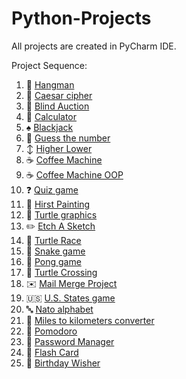 # Python-Projects
All projects are created in PyCharm IDE.

Project Sequence:

1. :game_die: [Hangman](https://github.com/ArkaKarmoker/Python-Projects/tree/main/Hangman)
2. :closed_lock_with_key: [Caesar cipher](https://github.com/ArkaKarmoker/Python-Projects/tree/main/Caesar%20cipher)
3. :money_with_wings: [Blind Auction](https://github.com/ArkaKarmoker/Python-Projects/tree/main/Blind%20Auction)
4. :abacus: [Calculator](https://github.com/ArkaKarmoker/Python-Projects/tree/main/Calculator)
5. :spades: [Blackjack](https://github.com/ArkaKarmoker/Python-Projects/tree/main/Blackjack)
6. :1234: [Guess the number](https://github.com/ArkaKarmoker/Python-Projects/tree/main/Guess%20the%20number)
7. :arrow_up_down: [Higher Lower](https://github.com/ArkaKarmoker/Python-Projects/tree/main/Higher%20Lower)
8. :coffee: [Coffee Machine](https://github.com/ArkaKarmoker/Python-Projects/tree/main/Coffee%20Machine)
9. :coffee: [Coffee Machine OOP](https://github.com/ArkaKarmoker/Python-Projects/tree/main/Coffee%20Machine%20OOP)
10. :question: [Quiz game](https://github.com/ArkaKarmoker/Python-Projects/tree/main/Quiz%20game)
11. :art: [Hirst Painting](https://github.com/ArkaKarmoker/Python-Projects/tree/main/Hirst%20Painting)
12. :turtle: [Turtle graphics](https://github.com/ArkaKarmoker/Python-Projects/tree/main/Turtle%20graphics)
13. :pencil2: [Etch A Sketch](https://github.com/ArkaKarmoker/Python-Projects/tree/main/Etch%20A%20Sketch)
14. :turtle: [Turtle Race](https://github.com/ArkaKarmoker/Python-Projects/tree/main/Turtle%20Race)
15. :snake: [Snake game](https://github.com/ArkaKarmoker/Python-Projects/tree/main/Snake%20game)
16. :ping_pong: [Pong game](https://github.com/ArkaKarmoker/Python-Projects/tree/main/Pong%20game)
17. :turtle: [Turtle Crossing](https://github.com/ArkaKarmoker/Python-Projects/tree/main/Turtle%20Crossing)
18. :envelope: [Mail Merge Project](https://github.com/ArkaKarmoker/Python-Projects/tree/main/Mail%20Merge%20Project)
19. :us: [U.S. States game](https://github.com/ArkaKarmoker/Python-Projects/tree/main/U.S.%20States%20Game)
20. :abc: [Nato alphabet](https://github.com/ArkaKarmoker/Python-Projects/tree/main/NATO%20Alphabet)
21. :straight_ruler: [Miles to kilometers converter](https://github.com/ArkaKarmoker/Python-Projects/tree/main/Mile%20to%20Kilo%20Converter%20GUI)
22. :tomato: [Pomodoro](https://github.com/ArkaKarmoker/Python-Projects/tree/main/Pomodoro)
23. :closed_lock_with_key: [Password Manager](https://github.com/ArkaKarmoker/Python-Projects/tree/main/Password%20Manager)
24. :flower_playing_cards: [Flash Card](https://github.com/ArkaKarmoker/Python-Projects/tree/main/Flash%20Card)
25. :birthday: [Birthday Wisher](https://github.com/ArkaKarmoker/Python-Projects/tree/main/Birthday%20Wisher)
